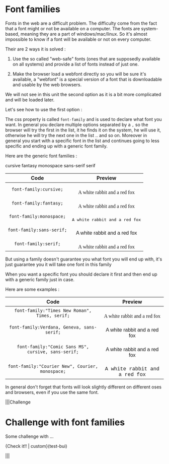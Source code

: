 # Font families

Fonts in the web are a difficult problem. The difficulty come from the fact that a font might or not be available on a computer. The fonts are system-based, meaning they are a part of windows/mac/linux. So it's almost impossible to know if a font will be available or not on every computer.

Their are 2 ways it is solved :

1) Use the so called "web-safe" fonts (ones that are supposedly available on all systems) and provide a list of fonts instead of just one.

2) Make the browser load a webfont directly so you will be sure it's available, a "webfont" is a special version of a font that is downloadable and usable by the web browsers.

We will not see in this unit the second option as it is a bit more complicated and will be loaded later.

Let's see how to use the first option :

The css property is called `font-family` and is used to declare what font you want. In general you declare multiple options separated by a `,` so the browser will try the first in the list, it he finds it on the system, he will use it, otherwise he will try the next one in the list .. and so on. Moreover in general you start with a specific font in the list and continues going to less specific and ending up with a generic font family.

Here are the generic font families :

cursive
fantasy
monospace
sans-serif
serif

| Code | Preview |
|:----:|:------: |
| `font-family:cursive;` | <div style="font-family:cursive;">A white rabbit and a red fox</div> |
| `font-family:fantasy;` | <div style="font-family:fantasy;">A white rabbit and a red fox</div> |
| `font-family:monospace;` | <div style="font-family:monospace;">A white rabbit and a red fox</div> |
| `font-family:sans-serif;` | <div style="font-family:sans-serif;">A white rabbit and a red fox</div> |
| `font-family:serif;` | <div style="font-family:serif;">A white rabbit and a red fox</div> |

But using a family doesn't guarantee you what font you will end up with, it's just guarantee you it will take one font in this family

When you want a specific font you should declare it first and then end up with a generic family just in case.

Here are some examples :

| Code | Preview |
|:----:|:------: |
| `font-family:"Times New Roman", Times, serif;` | <div style='font-family:"Times New Roman", Times, serif;'>A white rabbit and a red fox</div> |
| `font-family:Verdana, Geneva, sans-serif;` | <div style='font-family:Verdana, Geneva, sans-serif;'>A white rabbit and a red fox</div> |
| `font-family:"Comic Sans MS", cursive, sans-serif;` | <div style='font-family:"Comic Sans MS", cursive, sans-serif;'>A white rabbit and a red fox</div> |
| `font-family:"Courier New", Courier, monospace;` | <div style='font-family:"Courier New", Courier, monospace;'>A white rabbit and a red fox</div> |

In general don't forget that fonts will look slightly different on different oses and browsers, even if you use the same font.


|||Challenge
# Challenge with font families

Some challenge with ...

{Check it!! | custom}(test-bui)

|||